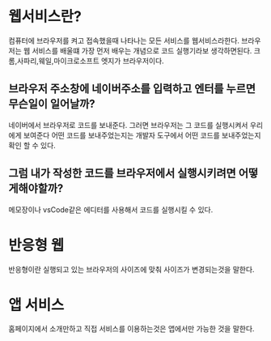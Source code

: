 # 웹서비스란?
컴퓨터에 브라우저를 켜고 접속했을때 나타나는 모든 서비스를 웹서비스라한다.
브라우저는 웹 서비스를 배울떄 가장 먼저 배우는 개념으로 코드 실행기라보 생각하면된다.
크롬,사파리,웨일,마이크로소프트 엣지가 브라우저이다.

## 브라우저 주소창에 네이버주소를 입력하고 엔터를 누르면 무슨일이 일어날까?
네이버에서 브라우저로 코드를 보내준다.
그러면 브라우저는 그 코드를 실행시켜서 우리에게 보여준다
어떤 코드를 보내주었는지는 개발자 도구에서 어떤 코드를 보내주었는지 확인 할 수 있다. 

## 그럼 내가 작성한 코드를 브라우저에서 실행시키려면 어떻게해야할까?
메모장이나 vsCode같은 에디터를 사용해서 코드를 실행시킬 수 있다.


# 반응형 웹
반응형이란 실행되고 있는 브라우저의 사이즈에 맞춰 사이즈가 변경되는것을 말한다.

# 앱 서비스
홈페이지에서 소개만하고 직접 서비스를 이용하는것은 앱에서만 가능한 것을 말한다.
